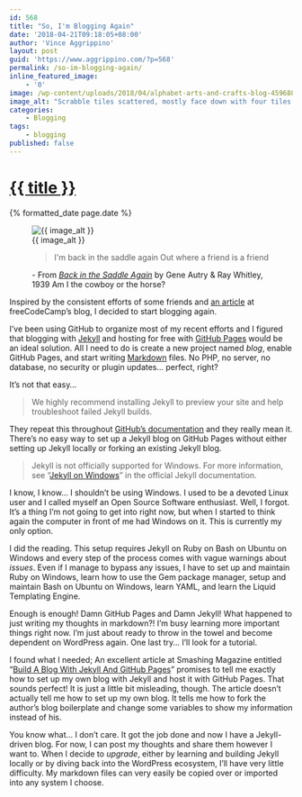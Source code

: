 ```yaml
---
id: 568
title: "So, I'm Blogging Again"
date: '2018-04-21T09:18:05+08:00'
author: 'Vince Aggrippino'
layout: post
guid: 'https://www.aggrippino.com/?p=568'
permalink: /so-im-blogging-again/
inline_featured_image:
    - '0'
image: /wp-content/uploads/2018/04/alphabet-arts-and-crafts-blog-459688_1200x628-min.jpg
image_alt: "Scrabble tiles scattered, mostly face down with four tiles face up spelling the word &ldquo;BLOG&rdquo;"
categories:
    - Blogging
tags:
    - blogging
published: false
---
```

<h1 class="post__title"><a href="{{ page.url }}">{{ title }}</a></h1>
<div class="post__date">{% formatted_date page.date %}</div>

<figure class="post__image">
    <img src="{{ image }}" alt="{{ image_alt }}">
    <figcaption>{{ image_alt }}</figcaption>
</figure>

<figure class="song">
    <blockquote class="song__quote">I'm back in the saddle again
Out where a friend is a friend
    </blockquote>
    <figcaption class="song__caption">
        <span class="song__attribution">- From
            <cite>
                <a href="https://youtu.be/E5F-O_19lSI?si=kt7dLvl77cOYGgsz"
                >Back in the Saddle Again</a>
            </cite> by Gene Autry &amp; Ray Whitley, 1939
        </span>
        <span class="song__comment">Am I the cowboy or the horse?</span>
    </figcaption>
</figure>

Inspired by the consistent efforts of some friends and
[an article](https://www.freecodecamp.org/news/every-developer-should-have-a-blog-heres-why-and-how-to-stick-with-it-5fd55a247fbf)
at freeCodeCamp’s blog, I decided to start blogging again.

I’ve been using GitHub to organize most of my recent efforts and I figured that
blogging with [Jekyll](https://jekyllrb.com/) and hosting for free with [GitHub
Pages](https://pages.github.com/) would be an ideal solution. All I need to do
is create a new project named *blog*, enable GitHub Pages, and start writing
[Markdown](https://github.github.com/gfm/) files. No PHP, no server, no
database, no security or plugin updates… perfect, right?

It’s not that easy…

> We highly recommend installing Jekyll to preview your site and help
> troubleshoot failed Jekyll builds.

They repeat this throughout
[GitHub’s documentation](https://docs.github.com/en/pages/setting-up-a-github-pages-site-with-jekyll)
and they really mean it. There’s no easy way to set up a Jekyll blog on GitHub
Pages without either setting up Jekyll locally or forking an existing Jekyll
blog.

> Jekyll is not officially supported for Windows. For more information, see
> “[Jekyll on Windows](http://jekyllrb.com/docs/windows/#installation)” in the
> official Jekyll documentation.

I know, I know… I shouldn’t be using Windows. I used to be a devoted Linux user
and I called myself an Open Source Software enthusiast. Well, I forgot. It’s a
thing I’m not going to get into right now, but when I started to think again the
computer in front of me had Windows on it. This is currently my only option.

I did the reading. This setup requires Jekyll on Ruby on Bash on Ubuntu on
Windows and every step of the process comes with vague warnings about *issues*.
Even if I manage to bypass any issues, I have to set up and maintain Ruby on
Windows, learn how to use the Gem package manager, setup and maintain Bash on
Ubuntu on Windows, learn YAML, and learn the Liquid Templating Engine.

Enough is enough! Damn GitHub Pages and Damn Jekyll! What happened to just
writing my thoughts in markdown?! I’m busy learning more important things right
now. I’m just about ready to throw in the towel and become dependent on
WordPress again. One last try… I’ll look for a tutorial.

I found what I needed; An excellent article at Smashing Magazine entitled
“[Build A Blog With Jekyll And GitHub
Pages](https://www.smashingmagazine.com/2014/08/build-blog-jekyll-github-pages/)”
promises to tell me exactly how to set up my own blog with Jekyll and host it
with GitHub Pages. That sounds perfect! It is just a little bit misleading,
though. The article doesn’t actually tell me how to set up my own blog. It tells
me how to fork the author’s blog boilerplate and change some variables to show
my information instead of his.

You know what… I don’t care. It got the job done and now I have a Jekyll-driven
blog. For now, I can post my thoughts and share them however I want to. When I
decide to *upgrade*, either by learning and building Jekyll locally or by diving
back into the WordPress ecosystem, I’ll have very little difficulty. My markdown
files can very easily be copied over or imported into any system I choose.